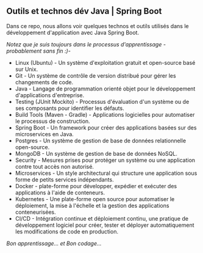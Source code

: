 ## Outils et technos dév Java | Spring Boot
Dans ce repo, nous allons voir quelques technos et outils utilisés dans le développement d'application avec Java Spring Boot.

*Notez que je suis toujours dans le processus d'apprentissage - probablement sans fin :)-*

- Linux (Ubuntu) - Un système d'exploitation gratuit et open-source basé sur Unix.
- Git - Un système de contrôle de version distribué pour gérer les changements de code.
- Java - Langage de programmation orienté objet pour le développement d'applications d'entreprise.
- Testing (JUnit Mockito) - Processus d'évaluation d'un système ou de ses composants pour identifier les défauts.
- Build Tools (Maven - Gradle) - Applications logicielles pour automatiser le processus de construction.
- Spring Boot - Un framework pour créer des applications basées sur des microservices en Java.
- Postgres - Un système de gestion de base de données relationnelle open-source.
- MongoDB - Un système de gestion de base de données NoSQL.
- Security - Mesures prises pour protéger un système ou une application contre tout accès non autorisé.
- Microservices - Un style architectural qui structure une application sous forme de petits services indépendants.
- Docker - plate-forme pour développer, expédier et exécuter des applications à l'aide de conteneurs.
- Kubernetes - Une plate-forme open source pour automatiser le déploiement, la mise à l'échelle et la gestion des applications conteneurisées.
- CI/CD - Intégration continue et déploiement continu, une pratique de développement logiciel pour créer, tester et déployer automatiquement les modifications de code en production.

*Bon apprentissage... et Bon codage...*
